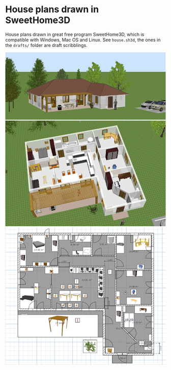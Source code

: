 # House plans drawn in SweetHome3D

House plans drawn in great free program SweetHome3D, which is compatible with Windows, Mac OS and Linux.
See `house.sh3d`, the ones in the `drafts/` folder are draft scribblings.

![outside](https://raw.githubusercontent.com/xTrinch/sweethome3d-house-plans/master/outside.png)
![ground floor](https://raw.githubusercontent.com/xTrinch/sweethome3d-house-plans/master/ground-floor.png)
![floor plan](https://raw.githubusercontent.com/xTrinch/sweethome3d-house-plans/master/floor-plan.png)
